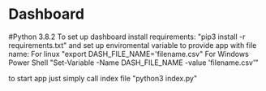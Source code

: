 # Dashboard
#Python 3.8.2
To set up dashboard install requirements:
    "pip3 install -r requirements.txt"
and set up enviromental variable to provide app with file name: 
    For linux "export DASH_FILE_NAME='filename.csv"
    For Windows Power Shell "Set-Variable -Name DASH_FILE_NAME -value 'filename.csv'"

to start app just simply call index file 
    "python3 index.py"
